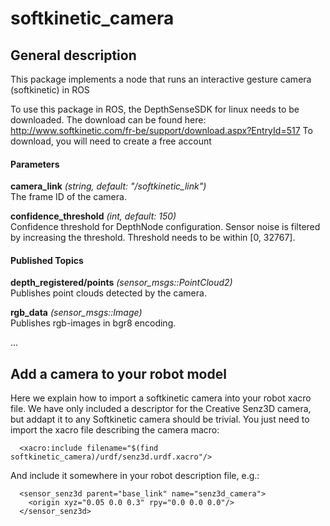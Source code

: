 softkinetic_camera
===================================

General description
---------------------
This package implements a node that runs an interactive gesture camera (softkinetic) in ROS

To use this package in ROS, the DepthSenseSDK for linux needs to be downloaded. 
The download can be found here:
http://www.softkinetic.com/fr-be/support/download.aspx?EntryId=517
To download, you will need to create a free account

#### Parameters
**camera_link** *(string, default: "/softkinetic_link")*   
 The frame ID of the camera.

**confidence_threshold** *(int, default: 150)*   
 Confidence threshold for DepthNode configuration.
 Sensor noise is filtered by increasing the threshold.
 Threshold needs to be within [0, 32767].


#### Published Topics
**depth_registered/points** *(sensor_msgs::PointCloud2)*   
 Publishes point clouds detected by the camera.

**rgb_data** *(sensor_msgs::Image)*   
 Publishes rgb-images in bgr8 encoding.

...

Add a camera to your robot model
--------------------------------
Here we explain how to import a softkinetic camera into your robot xacro file. We have only included a descriptor for the Creative Senz3D camera, but addapt it to any Softkinetic camera should be trivial. You just need to import the xacro file describing the camera macro:
```
  <xacro:include filename="$(find softkinetic_camera)/urdf/senz3d.urdf.xacro"/>
```
And include it somewhere in your robot description file, e.g.:
```
  <sensor_senz3d parent="base_link" name="senz3d_camera">
    <origin xyz="0.05 0.0 0.3" rpy="0.0 0.0 0.0"/>
  </sensor_senz3d>
```
